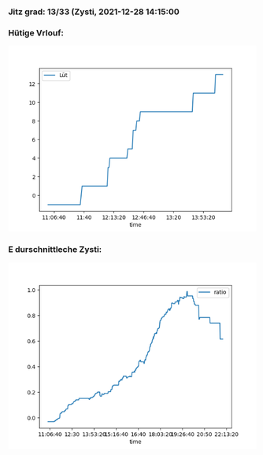 ### Jitz grad: 13/33 (Zysti, 2021-12-28 14:15:00

### Hütige Vrlouf:
![Graph](Today.png)

### E durschnittleche Zysti:
![Graph](Zysti.png)